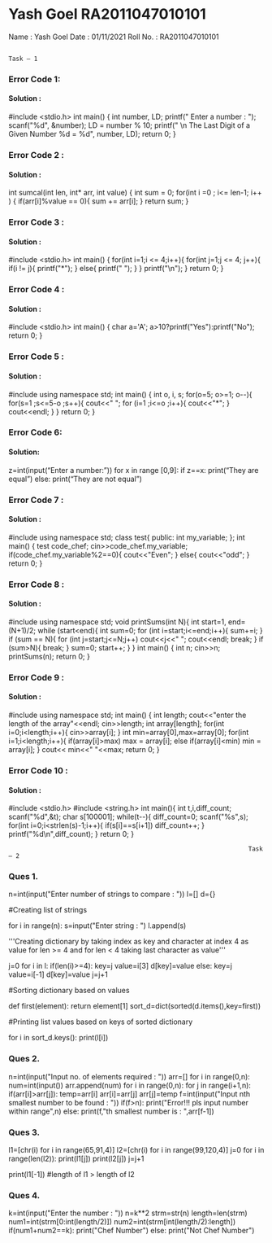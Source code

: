 # Yash Goel RA2011047010101

Name : Yash Goel               Date : 01/11/2021
Roll No. : RA2011047010101

                                                                          Task – 1

 ### Error Code 1:
 #### Solution :

#include <stdio.h>
int main()
{
int number, LD;
printf(" Enter a number : ");
scanf("%d", &number);
LD = number % 10;
printf(" \n The Last Digit of a Given Number %d = %d", number, LD);
return 0;
}

 ### Error Code 2 :
 #### Solution :

int sumcal(int len, int* arr, int value)
{
int sum = 0;
for(int i =0 ; i<= len-1; i++ )
{
    if(arr[i]%value == 0){
        sum += arr[i];
}
return sum;
}


 ### Error Code 3 :
 #### Solution :

#include <stdio.h>
int main()
{
for(int i=1;i <= 4;i++){
    for(int j=1;j <= 4; j++){
        if(i != j){
            printf("*");
        }
        else{
            printf(" ");
        }
    }
    printf("\n");
}
return 0;
}

 ### Error Code 4 :
 #### Solution :

#include <stdio.h>
int main() {
char a='A';
a>10?printf("Yes"):printf("No");
return 0;
}

 ### Error Code 5 :
 #### Solution :

#include <iostream>
using namespace std;
int main() {
int o, i, s;
for(o=5; o>=1; o--){
    for(s=1 ;s<=5-o ;s++){
        cout<<" ";
        for (i=1 ;i<=o ;i++){
            cout<<"*";
        }
        cout<<endl;
    }
}
return 0;
}
  
### Error Code 6:
#### Solution:

z=int(input(“Enter a number:”))
for x in range [0,9]:
    if z==x:
        print(“They are equal”)
    else:
        print(“They are not equal”)

### Error Code 7 :
#### Solution :
  
#include <iostream>
using namespace std;
class test{
    public:
    int my_variable;
};
int main() {
    test code_chef;
    cin>>code_chef.my_variable;
    if(code_chef.my_variable%2==0){
        cout<<"Even";
        }
    else{
        cout<<"odd";
    }
return 0;
}

### Error Code 8 :
#### Solution :
  
#include<iostream>
using namespace std;
void printSums(int N){
    int start=1, end=(N+1)/2;
    while (start<end){
        int sum=0;
        for (int i=start;i<=end;i++){
            sum+=i;
        }
        if (sum == N){
            for (int j=start;j<=N;j++)
            cout<<j<<" ";
            cout<<endl;
            break;
        }
        if (sum>N){
            break;
        }
        sum=0;
        start++;
    }
}
int main()
{
int n;
cin>>n;
printSums(n);
return 0;
}

### Error Code 9 :
#### Solution :
  
#include <iostream>
using namespace std;
int main() {
    int length;
    cout<<"enter the length of the array"<<endl;
    cin>>length;
    int array[length];
    for(int i=0;i<length;i++){
        cin>>array[i];
    }
    int min=array[0],max=array[0];
    for(int i=1;i<length;i++){
        if(array[i]>max)
        max = array[i];
        else if(array[i]<min)
        min = array[i];
    }
    cout<< min<<" "<<max;
    return 0;
}
                         
### Error Code 10 :
#### Solution :
                         
#include <stdio.h>
#include <string.h>
int main(){
    int t,i,diff_count;
    scanf("%d",&t);
    char s[100001];
    while(t--){
        diff_count=0;
        scanf("%s",s);
        for(int i=0;i<strlen(s)-1;i++){
            if(s[i]==s[i+1])
            diff_count++;
        }
        printf("%d\n",diff_count);
    }
return 0;
}

                                                                      Task – 2

### Ques 1.

n=int(input("Enter number of strings to compare : "))
l=[]
d={}

#Creating list of strings

for i in range(n):
    s=input("Enter string : ")
    l.append(s)
    
'''Creating dictionary by taking index as key and character at index 4
as value for len >= 4 and for len < 4 taking last character as value'''

j=0
for i in l:
    if(len(i)>=4):
        key=j
        value=i[3]
        d[key]=value
    else:
        key=j
        value=i[-1]
        d[key]=value
    j=j+1

#Sorting dictionary based on values
    
def first(element):
    return element[1]
sort_d=dict(sorted(d.items(),key=first))

#Printing list values based on keys of sorted dictionary

for i in sort_d.keys():
    print(l[i])

### Ques 2.

n=int(input("Input no. of elements required : "))
arr=[]
for i in range(0,n):
    num=int(input())
    arr.append(num)
for i in range(0,n):
    for j in range(i+1,n):
        if(arr[i]>arr[j]):
            temp=arr[i]
            arr[i]=arr[j]
            arr[j]=temp
f=int(input("Input nth smallest number to be found : "))
if(f>n):
    print("Error!!! pls input number within range",n)
else:
    print(f,"th smallest number is : ",arr[f-1])

### Ques 3.

l1=[chr(i) for i in range(65,91,4)]
l2=[chr(i) for i in range(99,120,4)]
j=0
for i in range(len(l2)):
    print(l1[j])
    print(l2[j])
    j=j+1

print(l1[-1]) #length of l1 > length of l2

### Ques 4.

k=int(input("Enter the number : "))
n=k**2
strm=str(n)
length=len(strm)
num1=int(strm[0:int(length/2)])
num2=int(strm[int(length/2):length])
if(num1+num2==k):
    print("Chef Number")
else:
    print("Not Chef Number")



















